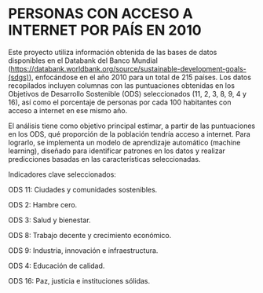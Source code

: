 # PERSONAS CON ACCESO A INTERNET POR PAÍS EN 2010

Este proyecto utiliza información obtenida de las bases de datos disponibles en el Databank del Banco Mundial (https://databank.worldbank.org/source/sustainable-development-goals-(sdgs)), enfocándose en el año 2010 para un total de 215 países. Los datos recopilados incluyen columnas con las puntuaciones obtenidas en los Objetivos de Desarrollo Sostenible (ODS) seleccionados (11, 2, 3, 8, 9, 4 y 16), así como el porcentaje de personas por cada 100 habitantes con acceso a internet en ese mismo año.

El análisis tiene como objetivo principal estimar, a partir de las puntuaciones en los ODS, qué proporción de la población tendría acceso a internet. Para lograrlo, se implementa un modelo de aprendizaje automático (machine learning), diseñado para identificar patrones en los datos y realizar predicciones basadas en las características seleccionadas.

Indicadores clave seleccionados:

ODS 11: Ciudades y comunidades sostenibles.

ODS 2: Hambre cero.

ODS 3: Salud y bienestar.

ODS 8: Trabajo decente y crecimiento económico.

ODS 9: Industria, innovación e infraestructura.

ODS 4: Educación de calidad.

ODS 16: Paz, justicia e instituciones sólidas.
